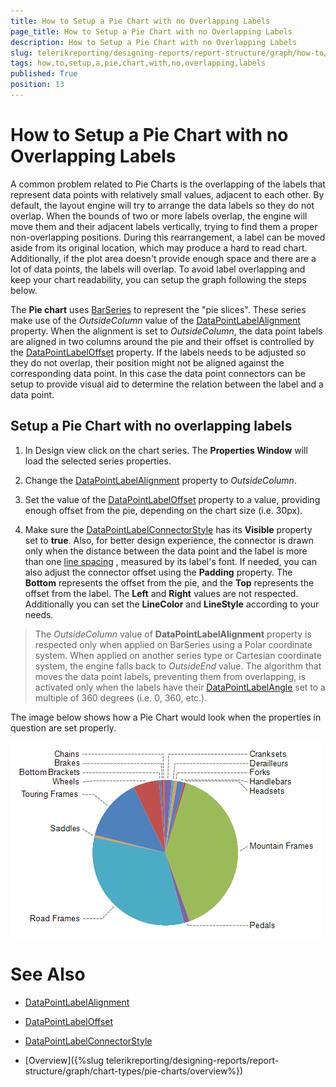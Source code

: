 ```yaml
---
title: How to Setup a Pie Chart with no Overlapping Labels
page_title: How to Setup a Pie Chart with no Overlapping Labels 
description: How to Setup a Pie Chart with no Overlapping Labels
slug: telerikreporting/designing-reports/report-structure/graph/how-to/how-to-setup-a-pie-chart-with-no-overlapping-labels
tags: how,to,setup,a,pie,chart,with,no,overlapping,labels
published: True
position: 13
---
```


# How to Setup a Pie Chart with no Overlapping Labels



A common problem related to Pie Charts is the overlapping of the labels that represent data points with relatively small values,         adjacent to each other. By default, the layout engine will try to arrange the data labels so they do not overlap. When the bounds of two or more labels overlap,         the engine will move them and their adjacent labels vertically, trying to find them a proper non-overlapping positions. During this rearrangement,         a label can be moved aside from its original location, which may produce a hard to read chart. Additionally, if the plot area doesn't provide         enough space and there are a lot of data points, the labels will overlap. To avoid label overlapping and keep your chart readability,         you can setup the graph following the steps below.       

The __Pie chart__ uses  [BarSeries](/reporting/api/Telerik.Reporting.BarSeries)  to represent         the "pie slices". These series make use of the *OutsideColumn*         value of the  [DataPointLabelAlignment](/reporting/api/Telerik.Reporting.BarSeries#Telerik_Reporting_BarSeries_DataPointLabelAlignment)  property.         When the alignment is set to *OutsideColumn*, the data point labels are aligned in two columns around the pie and their offset is controlled         by the  [DataPointLabelOffset](/reporting/api/Telerik.Reporting.BarSeries#Telerik_Reporting_BarSeries_DataPointLabelOffset)  property. If the labels needs to be         adjusted so they do not overlap, their position might not be aligned against the corresponding data point. In this case the data point connectors         can be setup to provide visual aid to determine the relation between the label and a data point.       

## Setup a Pie Chart with no overlapping labels

1. In Design view click on the chart series. The __Properties Window__ will load the selected series properties.             

1. Change the  [DataPointLabelAlignment](/reporting/api/Telerik.Reporting.BarSeries#Telerik_Reporting_BarSeries_DataPointLabelAlignment)  property to              *OutsideColumn*.             

1. Set the value of the  [DataPointLabelOffset](/reporting/api/Telerik.Reporting.BarSeries#Telerik_Reporting_BarSeries_DataPointLabelOffset)  property to a value,               providing enough offset from the pie, depending on the chart size (i.e. 30px).             

1. Make sure the  [DataPointLabelConnectorStyle](/reporting/api/Telerik.Reporting.BarSeries#Telerik_Reporting_BarSeries_DataPointLabelConnectorStyle)  has its                __Visible__ property set to __true__. Also, for better design experience, the connector is drawn               only when the distance between the data point and the label is more than one                [line spacing](https://msdn.microsoft.com/en-us/library/system.windows.media.fontfamily.linespacing(v=vs.110).aspx)                           , measured by its label's font.               If needed, you can also adjust the connector offset                using the __Padding__ property. The __Bottom__ represents the offset from the pie, and                the __Top__ represents the offset from the label. The __Left__ and __Right__             values are not respected. Additionally you can set the __LineColor__ and __LineStyle__ according               to your needs.           

> The *OutsideColumn* value of  __DataPointLabelAlignment__ property is respected only when applied on BarSeries using a                Polar coordinate system. When applied on another series type or Cartesian coordinate system, the engine falls back to *OutsideEnd* value.              The algorithm that moves the data point labels, preventing them from overlapping, is activated only when the labels have their                 [DataPointLabelAngle](/reporting/api/Telerik.Reporting.GraphSeriesBase#Telerik_Reporting_GraphSeriesBase_DataPointLabelAngle)  set to a multiple of 360 degrees (i.e. 0, 360, etc.).              


The image below shows how a Pie Chart would look when the properties in question are set properly.                           

  ![Outside Column Pie Chart 2](images/Graph/OutsideColumnPieChart2.png)


# See Also
 

* [DataPointLabelAlignment](/reporting/api/Telerik.Reporting.BarSeries#Telerik_Reporting_BarSeries_DataPointLabelAlignment)  

* [DataPointLabelOffset](/reporting/api/Telerik.Reporting.BarSeries#Telerik_Reporting_BarSeries_DataPointLabelOffset)  

* [DataPointLabelConnectorStyle](/reporting/api/Telerik.Reporting.BarSeries#Telerik_Reporting_BarSeries_DataPointLabelConnectorStyle) 

 

* [Overview]({%slug telerikreporting/designing-reports/report-structure/graph/chart-types/pie-charts/overview%})

